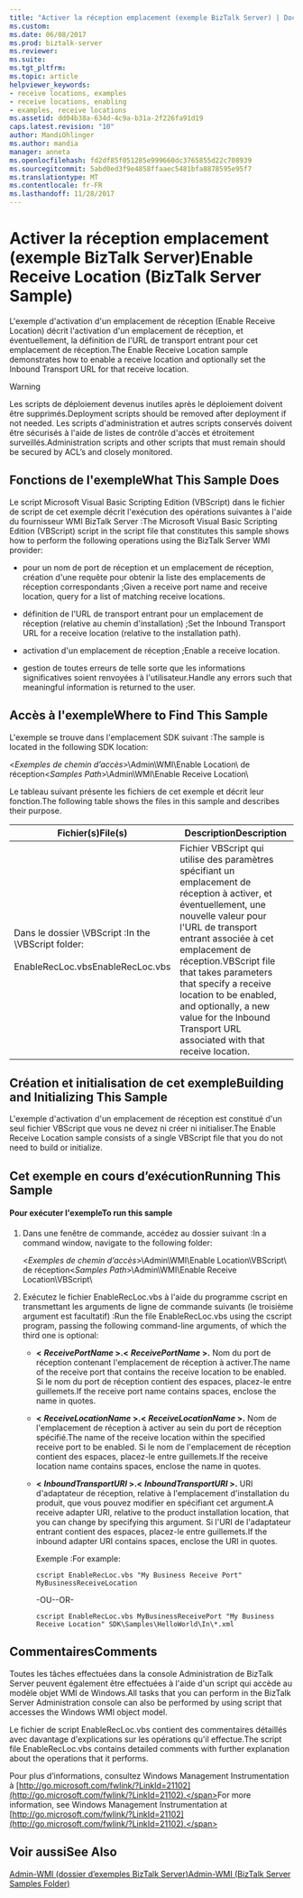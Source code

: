 ```yaml
---
title: "Activer la réception emplacement (exemple BizTalk Server) | Documents Microsoft"
ms.custom: 
ms.date: 06/08/2017
ms.prod: biztalk-server
ms.reviewer: 
ms.suite: 
ms.tgt_pltfrm: 
ms.topic: article
helpviewer_keywords:
- receive locations, examples
- receive locations, enabling
- examples, receive locations
ms.assetid: dd04b38a-634d-4c9a-b31a-2f226fa91d19
caps.latest.revision: "10"
author: MandiOhlinger
ms.author: mandia
manager: anneta
ms.openlocfilehash: fd2df85f051285e999660dc3765855d22c708939
ms.sourcegitcommit: 5abd0ed3f9e4858ffaaec5481bfa8878595e95f7
ms.translationtype: MT
ms.contentlocale: fr-FR
ms.lasthandoff: 11/28/2017
---
```

# <a name="enable-receive-location-biztalk-server-sample"></a><span data-ttu-id="ac206-102">Activer la réception emplacement (exemple BizTalk Server)</span><span class="sxs-lookup"><span data-stu-id="ac206-102">Enable Receive Location (BizTalk Server Sample)</span></span>
<span data-ttu-id="ac206-103">L'exemple d'activation d'un emplacement de réception (Enable Receive Location) décrit l'activation d'un emplacement de réception, et éventuellement, la définition de l'URL de transport entrant pour cet emplacement de réception.</span><span class="sxs-lookup"><span data-stu-id="ac206-103">The Enable Receive Location sample demonstrates how to enable a receive location and optionally set the Inbound Transport URL for that receive location.</span></span>  
  
> [!WARNING]
>  <span data-ttu-id="ac206-104">Les scripts de déploiement devenus inutiles après le déploiement doivent être supprimés.</span><span class="sxs-lookup"><span data-stu-id="ac206-104">Deployment scripts should be removed after deployment if not needed.</span></span> <span data-ttu-id="ac206-105">Les scripts d'administration et autres scripts conservés doivent être sécurisés à l'aide de listes de contrôle d'accès et étroitement surveillés.</span><span class="sxs-lookup"><span data-stu-id="ac206-105">Administration scripts and other scripts that must remain should be secured by ACL’s and closely monitored.</span></span>  
  
## <a name="what-this-sample-does"></a><span data-ttu-id="ac206-106">Fonctions de l'exemple</span><span class="sxs-lookup"><span data-stu-id="ac206-106">What This Sample Does</span></span>  
 <span data-ttu-id="ac206-107">Le script Microsoft Visual Basic Scripting Edition (VBScript) dans le fichier de script de cet exemple décrit l'exécution des opérations suivantes à l'aide du fournisseur WMI BizTalk Server :</span><span class="sxs-lookup"><span data-stu-id="ac206-107">The Microsoft Visual Basic Scripting Edition (VBScript) script in the script file that constitutes this sample shows how to perform the following operations using the BizTalk Server WMI provider:</span></span>  
  
-   <span data-ttu-id="ac206-108">pour un nom de port de réception et un emplacement de réception, création d'une requête pour obtenir la liste des emplacements de réception correspondants ;</span><span class="sxs-lookup"><span data-stu-id="ac206-108">Given a receive port name and receive location, query for a list of matching receive locations.</span></span>  
  
-   <span data-ttu-id="ac206-109">définition de l'URL de transport entrant pour un emplacement de réception (relative au chemin d'installation) ;</span><span class="sxs-lookup"><span data-stu-id="ac206-109">Set the Inbound Transport URL for a receive location (relative to the installation path).</span></span>  
  
-   <span data-ttu-id="ac206-110">activation d'un emplacement de réception ;</span><span class="sxs-lookup"><span data-stu-id="ac206-110">Enable a receive location.</span></span>  
  
-   <span data-ttu-id="ac206-111">gestion de toutes erreurs de telle sorte que les informations significatives soient renvoyées à l'utilisateur.</span><span class="sxs-lookup"><span data-stu-id="ac206-111">Handle any errors such that meaningful information is returned to the user.</span></span>  
  
## <a name="where-to-find-this-sample"></a><span data-ttu-id="ac206-112">Accès à l'exemple</span><span class="sxs-lookup"><span data-stu-id="ac206-112">Where to Find This Sample</span></span>  
 <span data-ttu-id="ac206-113">L'exemple se trouve dans l'emplacement SDK suivant :</span><span class="sxs-lookup"><span data-stu-id="ac206-113">The sample is located in the following SDK location:</span></span>  
  
 <span data-ttu-id="ac206-114">\<*Exemples de chemin d’accès*\>\Admin\WMI\Enable Location\ de réception</span><span class="sxs-lookup"><span data-stu-id="ac206-114">\<*Samples Path*\>\Admin\WMI\Enable Receive Location\\</span></span>  
  
 <span data-ttu-id="ac206-115">Le tableau suivant présente les fichiers de cet exemple et décrit leur fonction.</span><span class="sxs-lookup"><span data-stu-id="ac206-115">The following table shows the files in this sample and describes their purpose.</span></span>  
  
|<span data-ttu-id="ac206-116">Fichier(s)</span><span class="sxs-lookup"><span data-stu-id="ac206-116">File(s)</span></span>|<span data-ttu-id="ac206-117"> Description</span><span class="sxs-lookup"><span data-stu-id="ac206-117">Description</span></span>|  
|---------------|-----------------|  
|<span data-ttu-id="ac206-118">Dans le dossier \VBScript :</span><span class="sxs-lookup"><span data-stu-id="ac206-118">In the \VBScript folder:</span></span><br /><br /> <span data-ttu-id="ac206-119">EnableRecLoc.vbs</span><span class="sxs-lookup"><span data-stu-id="ac206-119">EnableRecLoc.vbs</span></span>|<span data-ttu-id="ac206-120">Fichier VBScript qui utilise des paramètres spécifiant un emplacement de réception à activer, et éventuellement, une nouvelle valeur pour l'URL de transport entrant associée à cet emplacement de réception.</span><span class="sxs-lookup"><span data-stu-id="ac206-120">VBScript file that takes parameters that specify a receive location to be enabled, and optionally, a new value for the Inbound Transport URL associated with that receive location.</span></span>|  
  
## <a name="building-and-initializing-this-sample"></a><span data-ttu-id="ac206-121">Création et initialisation de cet exemple</span><span class="sxs-lookup"><span data-stu-id="ac206-121">Building and Initializing This Sample</span></span>  
 <span data-ttu-id="ac206-122">L'exemple d'activation d'un emplacement de réception est constitué d'un seul fichier VBScript que vous ne devez ni créer ni initialiser.</span><span class="sxs-lookup"><span data-stu-id="ac206-122">The Enable Receive Location sample consists of a single VBScript file that you do not need to build or initialize.</span></span>  
  
## <a name="running-this-sample"></a><span data-ttu-id="ac206-123">Cet exemple en cours d’exécution</span><span class="sxs-lookup"><span data-stu-id="ac206-123">Running This Sample</span></span>  
  
#### <a name="to-run-this-sample"></a><span data-ttu-id="ac206-124">Pour exécuter l'exemple</span><span class="sxs-lookup"><span data-stu-id="ac206-124">To run this sample</span></span>  
  
1.  <span data-ttu-id="ac206-125">Dans une fenêtre de commande, accédez au dossier suivant :</span><span class="sxs-lookup"><span data-stu-id="ac206-125">In a command window, navigate to the following folder:</span></span>  
  
     <span data-ttu-id="ac206-126">\<*Exemples de chemin d’accès*\>\Admin\WMI\Enable Location\VBScript\ de réception</span><span class="sxs-lookup"><span data-stu-id="ac206-126">\<*Samples Path*\>\Admin\WMI\Enable Receive Location\VBScript\\</span></span>  
  
2.  <span data-ttu-id="ac206-127">Exécutez le fichier EnableRecLoc.vbs à l'aide du programme cscript en transmettant les arguments de ligne de commande suivants (le troisième argument est facultatif) :</span><span class="sxs-lookup"><span data-stu-id="ac206-127">Run the file EnableRecLoc.vbs using the cscript program, passing the following command-line arguments, of which the third one is optional:</span></span>  
  
    -   <span data-ttu-id="ac206-128">**\<** ***ReceivePortName* \>.**</span><span class="sxs-lookup"><span data-stu-id="ac206-128">**\<** ***ReceivePortName* \>.**</span></span> <span data-ttu-id="ac206-129">Nom du port de réception contenant l'emplacement de réception à activer.</span><span class="sxs-lookup"><span data-stu-id="ac206-129">The name of the receive port that contains the receive location to be enabled.</span></span> <span data-ttu-id="ac206-130">Si le nom du port de réception contient des espaces, placez-le entre guillemets.</span><span class="sxs-lookup"><span data-stu-id="ac206-130">If the receive port name contains spaces, enclose the name in quotes.</span></span>  
  
    -   <span data-ttu-id="ac206-131">**\<** ***ReceiveLocationName* \>.**</span><span class="sxs-lookup"><span data-stu-id="ac206-131">**\<** ***ReceiveLocationName* \>.**</span></span> <span data-ttu-id="ac206-132">Nom de l'emplacement de réception à activer au sein du port de réception spécifié.</span><span class="sxs-lookup"><span data-stu-id="ac206-132">The name of the receive location within the specified receive port to be enabled.</span></span> <span data-ttu-id="ac206-133">Si le nom de l'emplacement de réception contient des espaces, placez-le entre guillemets.</span><span class="sxs-lookup"><span data-stu-id="ac206-133">If the receive location name contains spaces, enclose the name in quotes.</span></span>  
  
    -   <span data-ttu-id="ac206-134">**\<** ***InboundTransportURI* \>.**</span><span class="sxs-lookup"><span data-stu-id="ac206-134">**\<** ***InboundTransportURI* \>.**</span></span> <span data-ttu-id="ac206-135">URI d'adaptateur de réception, relative à l'emplacement d'installation du produit, que vous pouvez modifier en spécifiant cet argument.</span><span class="sxs-lookup"><span data-stu-id="ac206-135">A receive adapter URI, relative to the product installation location, that you can change by specifying this argument.</span></span> <span data-ttu-id="ac206-136">Si l'URI de l'adaptateur entrant contient des espaces, placez-le entre guillemets.</span><span class="sxs-lookup"><span data-stu-id="ac206-136">If the inbound adapter URI contains spaces, enclose the URI in quotes.</span></span>  
  
         <span data-ttu-id="ac206-137">Exemple :</span><span class="sxs-lookup"><span data-stu-id="ac206-137">For example:</span></span>  
  
        ```  
        cscript EnableRecLoc.vbs "My Business Receive Port" MyBusinessReceiveLocation  
        ```  
  
         <span data-ttu-id="ac206-138">-OU-</span><span class="sxs-lookup"><span data-stu-id="ac206-138">-OR-</span></span>  
  
        ```  
        cscript EnableRecLoc.vbs MyBusinessReceivePort "My Business Receive Location" SDK\Samples\HelloWorld\In\*.xml  
        ```  
  
## <a name="comments"></a><span data-ttu-id="ac206-139">Commentaires</span><span class="sxs-lookup"><span data-stu-id="ac206-139">Comments</span></span>  
 <span data-ttu-id="ac206-140">Toutes les tâches effectuées dans la console Administration de BizTalk Server peuvent également être effectuées à l'aide d'un script qui accède au modèle objet WMI de Windows.</span><span class="sxs-lookup"><span data-stu-id="ac206-140">All tasks that you can perform in the BizTalk Server Administration console can also be performed by using script that accesses the Windows WMI object model.</span></span>  
  
 <span data-ttu-id="ac206-141">Le fichier de script EnableRecLoc.vbs contient des commentaires détaillés avec davantage d'explications sur les opérations qu'il effectue.</span><span class="sxs-lookup"><span data-stu-id="ac206-141">The script file EnableRecLoc.vbs contains detailed comments with further explanation about the operations that it performs.</span></span>  
  
 <span data-ttu-id="ac206-142">Pour plus d’informations, consultez Windows Management Instrumentation à [http://go.microsoft.com/fwlink/?LinkId=21102](http://go.microsoft.com/fwlink/?LinkId=21102).</span><span class="sxs-lookup"><span data-stu-id="ac206-142">For more information, see Windows Management Instrumentation at [http://go.microsoft.com/fwlink/?LinkId=21102](http://go.microsoft.com/fwlink/?LinkId=21102).</span></span>  
  
## <a name="see-also"></a><span data-ttu-id="ac206-143">Voir aussi</span><span class="sxs-lookup"><span data-stu-id="ac206-143">See Also</span></span>  
 [<span data-ttu-id="ac206-144">Admin-WMI (dossier d’exemples BizTalk Server)</span><span class="sxs-lookup"><span data-stu-id="ac206-144">Admin-WMI (BizTalk Server Samples Folder)</span></span>](../core/admin-wmi-biztalk-server-samples-folder.md)